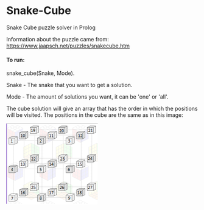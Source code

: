 # Snake-Cube
Snake Cube puzzle solver in Prolog

Information about the puzzle came from:
https://www.jaapsch.net/puzzles/snakecube.htm

#### To run:
snake_cube(Snake, Mode).

Snake - The snake that you want to get a solution.

Mode - The amount of solutions you want, it can be 'one' or 'all'.

The cube solution will give an array that has the order in which the positions will be visited.
The positions in the cube are the same as in this image:

![Order of the positions in the cube](numberedcube.png)
